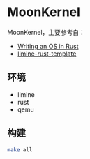 # MoonKernel

MoonKernel，主要参考自：

- [Writing an OS in Rust](https://os.phil-opp.com/zh-CN/)
- [limine-rust-template](https://github.com/jasondyoungberg/limine-rust-template)

## 环境

- limine
- rust
- qemu

## 构建

```bash
make all
```

